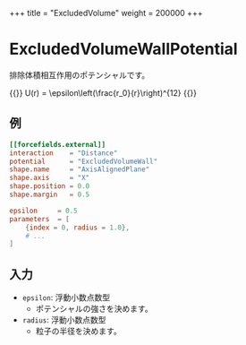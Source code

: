 +++
title = "ExcludedVolume"
weight = 200000
+++

# ExcludedVolumeWallPotential

排除体積相互作用のポテンシャルです。

{{<katex display>}}
U(r) = \epsilon\left(\frac{r_0}{r}\right)^{12}
{{</katex>}}

## 例

```toml
[[forcefields.external]]
interaction    = "Distance"
potential      = "ExcludedVolumeWall"
shape.name     = "AxisAlignedPlane"
shape.axis     = "X"
shape.position = 0.0
shape.margin   = 0.5

epsilon     = 0.5
parameters  = [
    {index = 0, radius = 1.0},
    # ...
]
```

## 入力

- `epsilon`: 浮動小数点数型
  - ポテンシャルの強さを決めます。
- `radius`: 浮動小数点数型
  - 粒子の半径を決めます。
